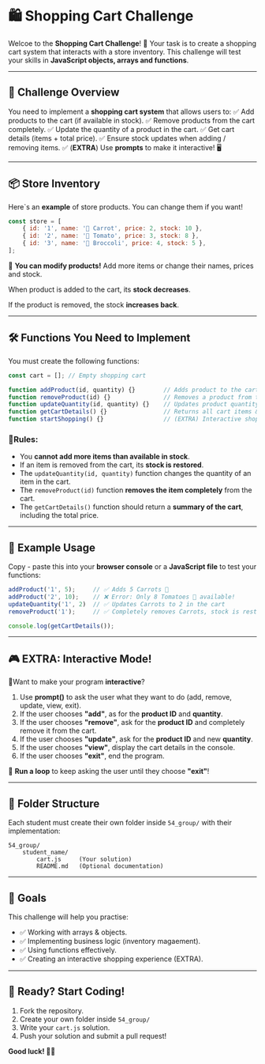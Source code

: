 # 🛍️ Shopping Cart Challenge

Welcoe to the **Shopping Cart Challenge**! 🚀 Your task is to create a shopping cart system that interacts with a store inventory. This challenge will test your skills in **JavaScript objects, arrays and functions**.

---

## 📌 Challenge Overview

You need to implement a **shopping cart system** that allows users to:
✅ Add products to the cart (if available in stock).
✅ Remove products from the cart completely.
✅ Update the quantity of a product in the cart.
✅ Get cart details (items + total price).
✅ Ensure stock updates when adding / removing items.
✅ (**EXTRA**) Use **prompts** to make it interactive! 🖥️

---

## 📦 Store Inventory

Here`s an **example** of store products. You can change them if you want!

```js
const store = [
    { id: '1', name: '🥕 Carrot', price: 2, stock: 10 },
    { id: '2', name: '🍅 Tomato', price: 3, stock: 8 },
    { id: '3', name: '🥦 Broccoli', price: 4, stock: 5 },
];
```

📌 **You can modify products!** Add more items or change their names, prices and stock.

When product is added to the cart, its **stock decreases**.

If the product is removed, the stock **increases back**.

---

## 🛠️ Functions You Need to Implement

You must create the following functions:

```js
const cart = []; // Empty shopping cart

function addProduct(id, quantity) {}        // Adds product to the cart
function removeProduct(id) {}               // Removes a product from the cart
function updateQuantity(id, quantity) {}    // Updates product quantity in the cart
function getCartDetails() {}                // Returns all cart items & total price
function startShopping() {}                 // (EXTRA) Interactive shopping experience
```

### 📌Rules:

- You **cannot add more items than available in stock**.
- If an item is removed from the cart, its **stock is restored**.
- The ```updateQuantity(id, quantity)``` function changes the quantity of an item in the cart.
- The ```removeProduct(id)``` function **removes the item completely** from the cart.
- The ```getCartDetails()``` function should return a **summary of the cart**, including the total price.

---

## 🚀 Example Usage

Copy - paste this into your **browser console** or a **JavaScript file** to test your functions:

```js
addProduct('1', 5);     // ✅ Adds 5 Carrots 🥕
addProduct('2', 10);    // ❌ Error: Only 8 Tomatoes 🍅 available!
updateQuantity('1', 2)  // ✅ Updates Carrots to 2 in the cart
removeProduct('1');     // ✅ Completely removes Carrots, stock is restored

console.log(getCartDetails());
```

---

## 🎮 EXTRA: Interactive Mode!

🔹Want to make your program **interactive**?

1. Use **prompt()** to ask the user what they want to do (add, remove, update, view, exit).
2. If the user chooses **"add"**, as for the **product ID** and **quantity**.
3. If the user chooses **"remove"**, ask for the **product ID** and completely remove it from the cart.
4. If the user chooses **"update"**, ask for the **product ID** and new **quantity**.
5. If the user chooses **"view"**, display the cart details in the console.
6. If the user chooses **"exit"**, end the program.

📌 **Run a loop** to keep asking the user until they choose **"exit"**!

---

## 📂 Folder Structure

Each student must create their own folder inside ```54_group/``` with their implementation:

```
54_group/
    student_name/
        cart.js     (Your solution)
        README.md   (Optional documentation)
```

---

## 🎯 Goals

This challenge will help you practise:

- ✅ Working with arrays & objects.
- ✅ Implementing business logic (inventory magaement).
- ✅ Using functions effectively.
- ✅ Creating an interactive shopping experience (EXTRA).

---

## 🎉 Ready? Start Coding!

1. Fork the repository.
2. Create your own folder inside ```54_group/```
3. Write your ```cart.js``` solution.
4. Push your solution and submit a pull request!

**Good luck! 🚀🔥**